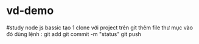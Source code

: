 # vd-demo
#study node js bassic
  tạo 1 clone với project trên git
  thêm file thư mục vào đó
  dùng lệnh :
	  git add
	  git commit -m "status"
	  git push 
